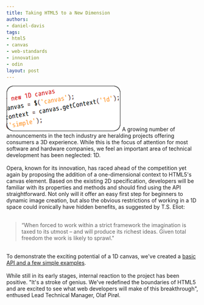 ```yaml
---
title: Taking HTML5 to a New Dimension
authors:
- daniel-davis
tags:
- html5
- canvas
- web-standards
- innovation
- odin
layout: post
---
```

<span class='imgright'><img alt='' src='/blog/taking-html5-to-a-new-dimension/1d_canvas.png' /></span> A growing number of announcements in the tech industry are heralding projects offering consumers a 3D experience. While this is the focus of attention for most software and hardware companies, we feel an important area of technical development has been neglected: 1D.<br/><br/>Opera, known for its innovation, has raced ahead of the competition yet again by proposing the addition of a one-dimensional context to HTML5&#39;s canvas element. Based on the existing 2D specification, developers will be familiar with its properties and methods and should find using the API straightforward. Not only will it offer an easy first step for beginners to dynamic image creation, but also the obvious restrictions of working in a 1D space could ironically have hidden benefits, as suggested by T.S. Eliot:<br/><br/><blockquote class="bbquote"><p>“When forced to work within a strict framework the imagination is taxed to its utmost – and will produce its richest ideas. Given total freedom the work is likely to sprawl.&quot;</p></blockquote><br/>To demonstrate the exciting potential of a 1D canvas, we&#39;ve created a <a href="http://people.opera.com/danield/html5/1dcanvas/index.html" target="_blank">basic API and a few simple examples</a>.<br/><br/>While still in its early stages, internal reaction to the project has been positive. &quot;It&#39;s a stroke of genius. We&#39;ve redefined the boundaries of HTML5 and are excited to see what web developers will make of this breakthrough&quot;, enthused Lead Technical Manager, Olaf Pirøl.
